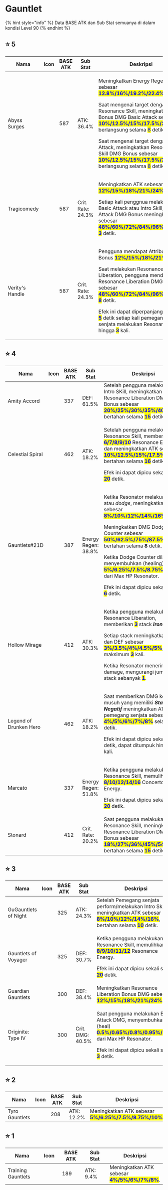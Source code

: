 # Gauntlet

{% hint style="info" %}
Data BASE ATK dan Sub Stat semuanya di dalam kondisi Level 90
{% endhint %}

## :star: 5

<table data-full-width="true"><thead><tr><th width="169">Nama</th><th width="109">Icon</th><th width="113">BASE ATK</th><th width="149">Sub Stat</th><th>Deskripsi</th></tr></thead><tbody><tr><td>Abyss Surges</td><td><img src="https://wuthering.wiki/img/weapon_21040015.png" alt=""></td><td>587</td><td>ATK: 36.4%</td><td><p>Meningkatkan Energy Regen sebesar <mark style="color:blue;"><strong>12.8%/16%/19.2%/22.4%/25.6%</strong></mark>. </p><p>Saat mengenai target dengan Resonance Skill, meningkatkan Bonus DMG Basic Attack sebesar <mark style="color:blue;"><strong>10%/12.5%/15%/17.5%/20%,</strong></mark> berlangsung selama <mark style="color:blue;">8</mark> detik. </p><p>Saat mengenai target dengan Basic Attack, meningkatkan Resonance Skill DMG Bonus sebesar <mark style="color:blue;"><strong>10%/12.5%/15%/17.5%/20%</strong></mark>, berlangsung selama <mark style="color:blue;">8</mark> detik.</p></td></tr><tr><td>Tragicomedy</td><td><img src="https://wuthering.wiki/img/weapon_21040026.png" alt=""></td><td>587</td><td>Crit. Rate: 24.3%</td><td><p>Meningkatkan ATK sebesar <mark style="color:blue;"><strong>12%/15%/18%/21%/24%</strong></mark>.</p><p>Setiap kali penggnua melakukan Basic Attack atau Intro Skill, Heavy Attack DMG Bonus meningkat sebesar <mark style="color:blue;"><strong>48%/60%/72%/84%/96%</strong></mark> selama <mark style="color:blue;"><strong>3</strong></mark> detik.</p></td></tr><tr><td>Verity's Handle</td><td><img src="https://wuthering.wiki/img/weapon_21040016.png" alt=""></td><td>587</td><td>Crit. Rate: 24.3%</td><td><p>Pengguna mendapat Attribute DMG Bonus <mark style="color:blue;"><strong>12%/15%/18%/21%/24%</strong></mark>.</p><p>Saat melakukan Resonance Liberation, pengguna mendapatkan Resonance Liberation DMG Bonus sebesar <mark style="color:blue;"><strong>48%/60%/72%/84%/96%</strong></mark> selama <mark style="color:blue;"><strong>8</strong></mark> detik. </p><p>Efek ini dapat diperpanjang selama <mark style="color:blue;"><strong>5</strong></mark> detik setiap kali pemegang senjata melakukan Resonance Skill hingga <mark style="color:blue;"><strong>3</strong></mark> kali.</p></td></tr></tbody></table>



## :star: 4

<table data-full-width="true"><thead><tr><th width="172">Nama</th><th width="105">Icon</th><th width="118">BASE ATK</th><th width="149">Sub Stat</th><th>Deskripsi</th></tr></thead><tbody><tr><td>Amity Accord</td><td><img src="https://wuthering.wiki/img/weapon_21040044.png" alt=""></td><td>337</td><td>DEF: 61.5%</td><td>Setelah pengguna melakukan Intro SKill, meningkatkan Resonance Liberation DMG Bonus sebesar <mark style="color:blue;"><strong>20%/25%/30%/35%/40%</strong></mark>, bertahan selama <mark style="color:blue;"><strong>15</strong></mark> detik.</td></tr><tr><td>Celestial Spiral</td><td><img src="https://wuthering.wiki/img/weapon_21040084.png" alt=""></td><td>462</td><td>ATK: 18.2%</td><td><p>Setelah pengguna melakukan Resonance Skill, memberikan <mark style="color:blue;"><strong>6/7/8/9/10</strong></mark> Resonance Energy dan meningkatkan ATK sebesar <mark style="color:blue;"><strong>10%/12.5%/15%/17.5%/20%</strong></mark>, bertahan selama <mark style="color:blue;"><strong>16</strong></mark> detik.</p><p>Efek ini dapat dipicu sekali setiap <mark style="color:blue;"><strong>20</strong></mark> detik.</p></td></tr><tr><td>Gauntlets#21D</td><td><img src="https://wuthering.wiki/img/weapon_21040034.png" alt=""></td><td>387</td><td>Energy Regen: 38.8%</td><td><p>Ketika Resonator melakuan <em>dash</em> atau <em>dodge</em>, meningkatkan ATK sebesar <mark style="color:blue;"><strong>8%/10%/12%/14%/16%</strong></mark>.</p><p>Meningkatkan DMG Dodge Counter sebesar <mark style="color:blue;"><strong>50%/62.5%/75%/87.5%/100%</strong></mark>, bertahan selama <strong>8</strong> detik.</p><p>Ketika Dodge Counter dilakukan, menyembuhkan (healing) <mark style="color:blue;"><strong>5%/6.25%/7.5%/8.75%/10%</strong></mark> dari Max HP Resonator.</p><p>Efek ini dapat dipicu sekali setiap <mark style="color:blue;"><strong>6</strong></mark> detik.</p></td></tr><tr><td>Hollow Mirage</td><td><img src="https://wuthering.wiki/img/weapon_21040064.png" alt=""></td><td>412</td><td>ATK: 30.3%</td><td><p>Ketika pengguna melakukan Resonance Liberation, memberikan <mark style="color:blue;"><strong>3</strong></mark> stack <em><strong>Iron Armor</strong></em>.</p><p>Setiap stack meningkatkan ATK dan DEF sebesar <mark style="color:blue;"><strong>3%/3.5%/4%/4.5%/5%</strong></mark>, hingga maksimum <mark style="color:blue;"><strong>3</strong></mark> kali.</p><p>Ketika Resonator menerima damage, mengurangi jumlah stack sebanyak <mark style="color:blue;"><strong>1</strong></mark>.</p></td></tr><tr><td>Legend of Drunken Hero</td><td><img src="https://wuthering.wiki/img/weapon_21040094.png" alt=""></td><td>462</td><td>ATK: 18.2%</td><td><p>Saat memberikan DMG kepada musuh yang memiliki <em><strong>Status Negatif</strong></em> meningkatkan ATK pemegang senjata sebesar <mark style="color:blue;"><strong>4%/5%/6%/7%/8%</strong></mark> selama <mark style="color:blue;"><strong>10</strong></mark> detik.</p><p>Efek ini dapat dipicu sekali per detik, dapat ditumpuk hingga <mark style="color:blue;"><strong>4</strong></mark> kali.</p></td></tr><tr><td>Marcato</td><td><img src="https://wuthering.wiki/img/weapon_21040024.png" alt=""></td><td>337</td><td>Energy Regen: 51.8%</td><td><p>Ketika pengguna melakukan Resonance Skill, memulihkan <mark style="color:blue;"><strong>8/10/12/14/16</strong></mark> Concerto Energy.</p><p>Efek ini dapat dipicu sekali setiap <mark style="color:blue;"><strong>20</strong></mark> detik.</p></td></tr><tr><td>Stonard</td><td><img src="https://wuthering.wiki/img/weapon_21040074.png" alt=""></td><td>412</td><td>Crit. Rate: 20.2%</td><td>Saat pengguna melakukan Resonance Skill, meningkatkan Resonance Liberation DMG Bonus sebesar <mark style="color:blue;"><strong>18%/27%/36%/45%/54%</strong></mark>, bertahan selama <mark style="color:blue;"><strong>15</strong></mark> detik.</td></tr></tbody></table>

## :star: 3

<table data-full-width="true"><thead><tr><th width="170">Nama</th><th width="111">Icon</th><th width="116">BASE ATK</th><th width="152">Sub Stat</th><th>Deskripsi</th></tr></thead><tbody><tr><td>GuGauntlets of Night</td><td><img src="https://wuthering.wiki/img/weapon_21040013.png" alt=""></td><td>325</td><td>ATK: 24.3%</td><td>Setelah Pemegang senjata perform/melakukan Intro Skill, meningkatkan ATK sebesar <mark style="color:blue;"><strong>8%/10%/12%/14%/16%</strong></mark>, bertahan selama <mark style="color:blue;"><strong>10</strong></mark> detik.</td></tr><tr><td>Gauntlets of Voyager</td><td><img src="https://wuthering.wiki/img/weapon_21040043.png" alt=""></td><td>325</td><td>DEF: 30.7%</td><td><p>Ketika pengguna melakukan Resonance Skill, memulihkan <mark style="color:blue;"><strong>8/9/10/11/12</strong></mark> Resonance Energy.</p><p>Efek ini dapat dipicu sekali setiap <mark style="color:blue;"><strong>20</strong></mark> detik.</p></td></tr><tr><td>Guardian Gauntlets</td><td><img src="https://wuthering.wiki/img/weapon_21040053.png" alt=""></td><td>300</td><td>DEF: 38.4%</td><td>Meningkatkan Resonance Liberation Bonus DMG sebesar <mark style="color:blue;"><strong>12%/15%/18%/21%/24%</strong></mark>.</td></tr><tr><td>Originite: Type IV</td><td><img src="https://wuthering.wiki/img/weapon_21040023.png" alt=""></td><td>300</td><td>Crit. DMG: 40.5%</td><td><p>Saat pengguna melakukan Basic Attack DMG, menyembuhkan (heal) <mark style="color:blue;"><strong>0.5%/0.65%/0.8%/0.95%/1.1%</strong></mark> dari Max HP Resonator.</p><p>Efek ini dapat dipicu sekali setiap <mark style="color:blue;"><strong>3</strong></mark> detik.</p></td></tr></tbody></table>

## :star: 2

<table data-full-width="true"><thead><tr><th width="173">Nama</th><th width="113">Icon</th><th width="116">BASE ATK</th><th width="151">Sub Stat</th><th>Deskripsi</th></tr></thead><tbody><tr><td>Tyro Gauntlets</td><td><img src="https://wuthering.wiki/img/weapon_21040012.png" alt=""></td><td>208</td><td>ATK: 12.2%</td><td>Meningkatkan ATK sebesar  <mark style="color:blue;"><strong>5%/6.25%/7.5%/8.75%/10%</strong></mark>.</td></tr></tbody></table>

## :star: 1

<table data-full-width="true"><thead><tr><th width="172">Nama</th><th width="117">Icon</th><th width="115">BASE ATK</th><th width="155">Sub Stat</th><th>Deskripsi</th></tr></thead><tbody><tr><td>Training Gauntlets</td><td><img src="https://wuthering.wiki/img/weapon_21040011.png" alt=""></td><td>189</td><td>ATK: 9.4%</td><td>Meningkatkan ATK sebesar  <mark style="color:blue;"><strong>4%/5%/6%/7%/8%</strong></mark>.</td></tr></tbody></table>
